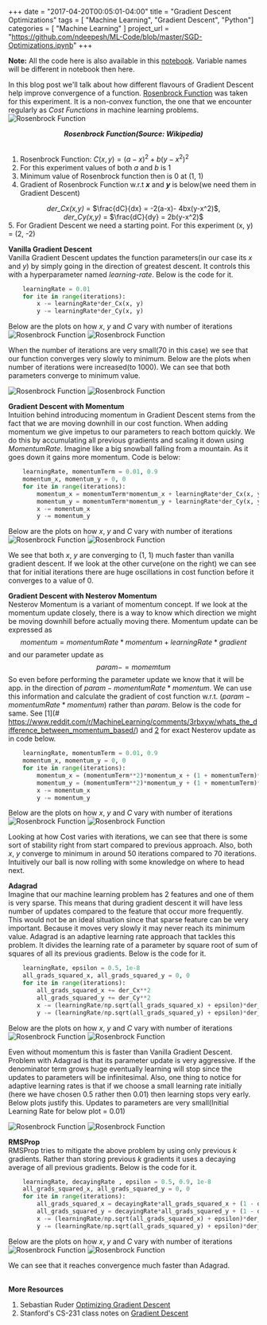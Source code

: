 +++
date = "2017-04-20T00:05:01-04:00"
title = "Gradient Descent Optimizations"
tags = [ "Machine Learning", "Gradient Descent", "Python"]
categories = [ "Machine Learning" ]
project_url = "https://github.com/ndeepesh/ML-Code/blob/master/SGD-Optimizations.ipynb"
+++

<b>Note:</b>
All the code here is also available in this [notebook](https://github.com/ndeepesh/ML-Code/blob/master/experiments/GradientDescentOptimizations.ipynb). Variable names will be different in notebook then here. <br/>

In this blog post we'll talk about how different flavours of Gradient Descent help improve convergence of a function. [Rosenbrock Function](https://en.wikipedia.org/wiki/Rosenbrock_function) was taken for this experiment. It is a non-convex function, the one that we encounter regularly as *Cost Functions* in machine learning problems.
![Rosenbrock Function](../../static/GD/RosenbrockFunction.png "Rosenbrock Function")           <center>_**Rosenbrock Function(Source: Wikipedia)**_</center><br/>


1. Rosenbrock Function:  $C(x, y) = (a-x)^2 + b(y-x^2)^2$ <br/>
2. For this experiment values of both <i>a</i> and <i>b</i> is 1<br/>
3. Minimum value of Rosenbrock function then is 0 at (1, 1)<br/>
4. Gradient of Rosenbrock Function w.r.t <i><b>x</b></i> and <i><b>y</b></i> is below(we need them in Gradient Descent) <br/>
<center><i>der_Cx(x,y)</i> = $\frac{dC}{dx} = -2(a-x)- 4bx(y-x^2)$, <br/> <i>der_Cy(x,y)</i> = $\frac{dC}{dy} = 2b(y-x^2)$</center>
5. For Gradient Descent we need a starting point. For this experiment (x, y) = (2, -2) <br/>


**Vanilla Gradient Descent** <br/>
   Vanilla Gradient Descent updates the function parameters(in our case its *x* and *y*) by simply going in the direction of greatest descent. It controls this with a hyperparameter named *learning-rate*. Below is the code for it. <br/>
   
```python
	learningRate = 0.01
	for ite in range(iterations):
		x -= learningRate*der_Cx(x, y)
		y -= learningRate*der_Cy(x, y)
```
Below are the plots on how <i>x</i>, <i>y</i> and <i>C</i> vary with number of iterations <br/>
![Rosenbrock Function](../../static/GD/VanillaParamsvsIterations.png "Rosenbrock Function")
![Rosenbrock Function](../../static/GD/VanillaCostvsIterations.png "Rosenbrock Function") <br/>

When the number of iterations are very small(70 in this case) we see that our function converges very slowly to minimum. Below are the plots when number of iterations were increased(to 1000). We can see that both parameters converge to minimum value.<br/>

![Rosenbrock Function](../../static/GD/VanillaParamsInc.png "Rosenbrock Function")
![Rosenbrock Function](../../static/GD/VanillaCostInc.png "Rosenbrock Function") <br/>

**Gradient Descent with Momentum** <br/>
	Intuition behind introducing momentum in Gradient Descent stems from the fact that we are moving downhill in our cost function. When adding momentum we give impetus to our parameters to reach bottom quickly. We do this by accumulating all previous gradients and scaling it down using <i>MomentumRate</i>. Imagine like a big snowball falling from a mountain. As it goes down it gains more momentum. Code is below: <br/>
   
```python
	learningRate, momentumTerm = 0.01, 0.9
	momentum_x, momentum_y = 0, 0
	for ite in range(iterations):
		momentum_x = momentumTerm*momentum_x + learningRate*der_Cx(x, y)
		momentum_y = momentumTerm*momentum_y + learningRate*der_Cy(x, y)
		x -= momentum_x
		y -= momentum_y
```
Below are the plots on how <i>x</i>, <i>y</i> and <i>C</i> vary with number of iterations <br/>
![Rosenbrock Function](../../static/GD/MomentumParams.png "Rosenbrock Function")
![Rosenbrock Function](../../static/GD/MomentumCost.png "Rosenbrock Function") <br/>

We see that both <i>x</i>, <i>y</i> are converging to (1, 1) much faster than vanilla gradient descent. If we look at the other curve(one on the right) we can see that for initial iterations there are huge oscillations in cost function before it converges to a value of 0. <br/>

**Gradient Descent with Nesterov Momentum** <br/>
Nesterov Momentum is a variant of momentum concept. If we look at the momentum update closely, there is a way to know which direction we might be moving downhill before actually moving there. Momentum update can be expressed as $$momentum = momentumRate*momentum + learningRate*gradient$$ and our parameter update as $$param  -= momemtum$$ So even before performing the parameter update we know that it will be app. in the direction of $param - momentumRate*momentum$. We can use this information and calculate the gradient of cost function w.r.t. $(param - momentumRate*momentum)$ rather than $param$. Below is the code for same. See [1](# https://www.reddit.com/r/MachineLearning/comments/3rbxyw/whats_the_difference_between_momentum_based/) and [2](https://blogs.princeton.edu/imabandit/2015/06/30/revisiting-nesterovs-acceleration/) for exact Nesterov update as in code below. <br/>

```python
	learningRate, momentumTerm = 0.01, 0.9
	momentum_x, momentum_y = 0, 0
	for ite in range(iterations):
		momentum_x = (momentumTerm**2)*momentum_x + (1 + momentumTerm)*learningRate*der_Cx(x, y)
		momentum_y = (momentumTerm**2)*momentum_y + (1 + momentumTerm)*learningRate*der_Cy(x, y)
		x -= momentum_x
		y -= momentum_y
```

Below are the plots on how <i>x</i>, <i>y</i> and <i>C</i> vary with number of iterations <br/>
![Rosenbrock Function](../../static/GD/NesterovParams.png "Rosenbrock Function")
![Rosenbrock Function](../../static/GD/NesterovCost.png "Rosenbrock Function")<br/>

Looking at how Cost varies with iterations, we can see that there is some sort of stability right from start compared to previous approach. Also, both <i>x</i>, <i>y</i> converge to minimum in around 50 iterations compared to 70 iterations. Intuitively our ball is now rolling with some knowledge on where to head next.


**Adagrad** <br/>
Imagine that our machine learning problem has 2 features and one of them is very sparse. This means that during gradient descent it will have less number of updates compared to the feature that occur more frequently. This would not be an ideal situation since that sparse feature can be very important. Because it moves very slowly it may never reach its minimum value. Adagrad is an adaptive learning rate approach that tackles this problem. It divides the learning rate of a parameter by square root of sum of squares of all its previous gradients. Below is the code for it.

```python
	learningRate, epsilon = 0.5, 1e-8
	all_grads_squared_x, all_grads_squared_y = 0, 0
	for ite in range(iterations):
		all_grads_squared_x += der_Cx**2
		all_grads_squared_y += der_Cy**2
		x -= (learningRate/np.sqrt(all_grads_squared_x) + epsilon)*der_Cx
		y -= (learningRate/np.sqrt(all_grads_squared_y) + epsilon)*der_Cy
```
Below are the plots on how <i>x</i>, <i>y</i> and <i>C</i> vary with number of iterations <br/>
![Rosenbrock Function](../../static/GD/AdagradParams.png "Rosenbrock Function")
![Rosenbrock Function](../../static/GD/AdagradCost.png "Rosenbrock Function") <br/>

Even without momentum this is faster than Vanilla Gradient Descent. Problem with Adagrad is that its parameter update is very aggressive. If the denominator term grows huge eventually learning will stop since the updates to parameters will be infinitesimal. Also, one thing to notice for adaptive learning rates is that if we choose a small learning rate initially (here we have chosen 0.5 rather then 0.01) then learning stops very early. Below plots justify this. Updates to parameters are very small(Initial Learning Rate for below plot = 0.01)

![Rosenbrock Function](../../static/GD/AdagradParamsW.png "Rosenbrock Function")
![Rosenbrock Function](../../static/GD/AdagradCostW.png "Rosenbrock Function") <br/>

**RMSProp** <br/>
RMSProp tries to mitigate the above problem by using only previous <i>k</i> gradients. Rather than storing previous <i>k</i> gradients it uses a decaying average of all previous gradients. Below is the code for it. <br/>

```python
	learningRate, decayingRate , epsilon = 0.5, 0.9, 1e-8
	all_grads_squared_x, all_grads_squared_y = 0, 0
	for ite in range(iterations):
		all_grads_squared_x = decayingRate*all_grads_squared_x + (1 - decayingRate)*der_Cx**2
		all_grads_squared_y = decayingRate*all_grads_squared_y + (1 - decayingRate)*der_Cy**2
		x -= (learningRate/np.sqrt(all_grads_squared_x) + epsilon)*der_Cx
		y -= (learningRate/np.sqrt(all_grads_squared_y) + epsilon)*der_Cy
```
Below are the plots on how <i>x</i>, <i>y</i> and <i>C</i> vary with number of iterations <br/>
![Rosenbrock Function](../../static/GD/RMSParams.png "Rosenbrock Function")
![Rosenbrock Function](../../static/GD/RMSCost.png "Rosenbrock Function") <br/>

We can see that it reaches convergence much faster than Adagrad. <br/><br/>

<b>More Resources</b><br/>
1. Sebastian Ruder [Optimizing Gradient Descent](http://sebastianruder.com/optimizing-gradient-descent/) <br/>
2. Stanford's CS-231 class notes on  [Gradient Descent](http://cs231n.github.io/neural-networks-3/)
